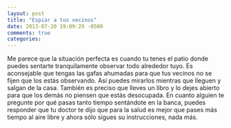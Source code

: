 ```yaml
---
layout: post
title: "Espiar a tus vecinos"
date: 2013-07-20 19:09:29 -0500
comments: true
categories:
---
```


Me parece que la situación perfecta es cuando tu tenes el patio donde puedes sentarte tranquilamente  observar todo alrededor tuyo. Es aconsejable que tengas las gafas ahumadas para que tus vecinos no se fijen que los estás observando. Así puedes mirarlos mientras que lleguen y salgan de la casa. También es preciso que lleves un libro y lo dejes abierto para que los demás no piensen que estás desocupada. En cuanto alguien te pregunte por qué pasas tanto tiempo sentándote en la banca, puedes responder que tu doctor te dijo que para la salud es mejor que pases más tiempo al aire libre y ahora  sólo sigues su instrucciones, nada más.
